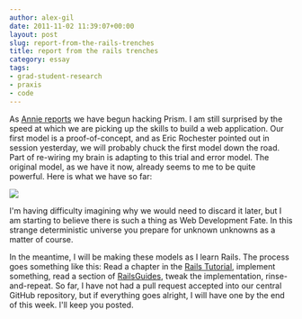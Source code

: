 ```yaml
---
author: alex-gil
date: 2011-11-02 11:39:07+00:00
layout: post
slug: report-from-the-rails-trenches
title: report from the rails trenches
category: essay
tags:
- grad-student-research
- praxis
- code
---
```


As [Annie reports](https://scholarslab.org/blog/building-prism-let-there-be-light/) we have begun hacking Prism. I am still surprised by the speed at which we are picking up the skills to build a web application. Our first model is a proof-of-concept, and as Eric Rochester pointed out in session yesterday, we will probably chuck the first model down the road. Part of re-wiring my brain is adapting to this trial and error model. The original model, as we have it now, already seems to me to be quite powerful. Here is what we have so far:


[![](http://static.scholarslab.org/wp-content/uploads/2011/11/PrismDataModel-1-300x246.jpg)](https://scholarslab.org/blog/report-from-the-rails-trenches/attachment/prismdatamodel-1/)


I'm having difficulty imagining why we would need to discard it later, but I am starting to believe there is such a thing as Web Development Fate. In this strange deterministic universe you prepare for unknown unknowns as a matter of course.

In the meantime, I will be making these models as I learn Rails. The process goes something like this: Read a chapter in the [Rails Tutorial](http://ruby.railstutorial.org/ruby-on-rails-tutorial-book), implement something, read a section of [RailsGuides](http://guides.rubyonrails.org/), tweak the implementation, rinse-and-repeat. So far, I have not had a pull request accepted into our central GitHub repository, but if everything goes alright, I will have one by the end of this week. I'll keep you posted.
